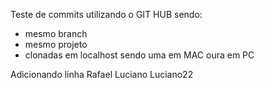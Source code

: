 Teste de commits utilizando o GIT HUB sendo:

- mesmo branch
- mesmo projeto
- clonadas em localhost sendo uma em MAC oura em PC

Adicionando linha Rafael
Luciano
Luciano22